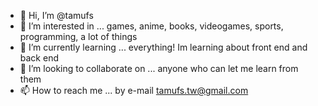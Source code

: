 - 👋 Hi, I’m @tamufs
- 👀 I’m interested in ... games, anime, books, videogames, sports, programming, a lot of things
- 🌱 I’m currently learning ... everything! Im learning about front end and back end
- 💞️ I’m looking to collaborate on ... anyone who can let me learn from them
- 📫 How to reach me ... by e-mail tamufs.tw@gmail.com

<!---
tamufs/tamufs is a ✨ special ✨ repository because its `README.md` (this file) appears on your GitHub profile.
You can click the Preview link to take a look at your changes.
--->
